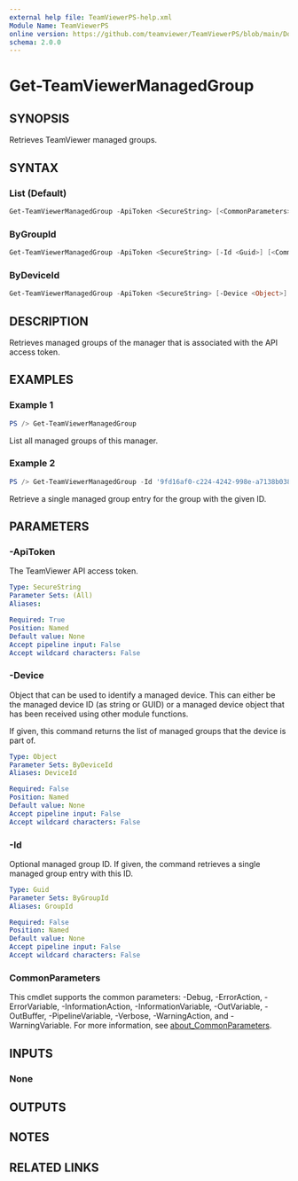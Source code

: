 ```yaml
---
external help file: TeamViewerPS-help.xml
Module Name: TeamViewerPS
online version: https://github.com/teamviewer/TeamViewerPS/blob/main/Docs/Cmdlets_help/Get-TeamViewerManagedGroup.md
schema: 2.0.0
---
```


# Get-TeamViewerManagedGroup

## SYNOPSIS

Retrieves TeamViewer managed groups.

## SYNTAX

### List (Default)

```powershell
Get-TeamViewerManagedGroup -ApiToken <SecureString> [<CommonParameters>]
```

### ByGroupId

```powershell
Get-TeamViewerManagedGroup -ApiToken <SecureString> [-Id <Guid>] [<CommonParameters>]
```

### ByDeviceId

```powershell
Get-TeamViewerManagedGroup -ApiToken <SecureString> [-Device <Object>] [<CommonParameters>]
```

## DESCRIPTION

Retrieves managed groups of the manager that is associated with the API access
token.

## EXAMPLES

### Example 1

```powershell
PS /> Get-TeamViewerManagedGroup
```

List all managed groups of this manager.

### Example 2

```powershell
PS /> Get-TeamViewerManagedGroup -Id '9fd16af0-c224-4242-998e-a7138b038dbb'
```

Retrieve a single managed group entry for the group with the given ID.

## PARAMETERS

### -ApiToken

The TeamViewer API access token.

```yaml
Type: SecureString
Parameter Sets: (All)
Aliases:

Required: True
Position: Named
Default value: None
Accept pipeline input: False
Accept wildcard characters: False
```

### -Device

Object that can be used to identify a managed device.
This can either be the managed device ID (as string or GUID) or a managed device
object that has been received using other module functions.

If given, this command returns the list of managed groups that the device is
part of.

```yaml
Type: Object
Parameter Sets: ByDeviceId
Aliases: DeviceId

Required: False
Position: Named
Default value: None
Accept pipeline input: False
Accept wildcard characters: False
```

### -Id

Optional managed group ID. If given, the command retrieves a single managed
group entry with this ID.

```yaml
Type: Guid
Parameter Sets: ByGroupId
Aliases: GroupId

Required: False
Position: Named
Default value: None
Accept pipeline input: False
Accept wildcard characters: False
```

### CommonParameters

This cmdlet supports the common parameters: -Debug, -ErrorAction, -ErrorVariable, -InformationAction, -InformationVariable, -OutVariable, -OutBuffer, -PipelineVariable, -Verbose, -WarningAction, and -WarningVariable. For more information, see [about_CommonParameters](http://go.microsoft.com/fwlink/?LinkID=113216).

## INPUTS

### None

## OUTPUTS

## NOTES

## RELATED LINKS
